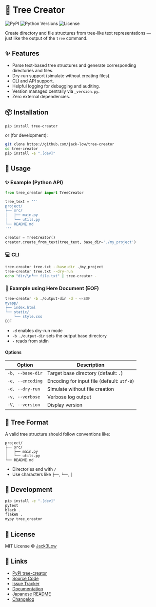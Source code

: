 # 📁 Tree Creator

![PyPI](https://img.shields.io/pypi/v/tree-creator)
![Python Versions](https://img.shields.io/pypi/pyversions/tree-creator)
![License](https://img.shields.io/pypi/l/tree-creator)

Create directory and file structures from tree-like text representations — just like the output of the `tree` command.

## ✨ Features

* Parse text-based tree structures and generate corresponding directories and files.
* Dry-run support (simulate without creating files).
* CLI and API support.
* Helpful logging for debugging and auditing.
* Version managed centrally via `_version.py`.
* Zero external dependencies.

## 📦 Installation

```bash
pip install tree-creator
```

or (for development):

```bash
git clone https://github.com/jack-low/tree-creator
cd tree-creator
pip install -e ".[dev]"
```

## 🚀 Usage

### ✨ Example (Python API)

```python
from tree_creator import TreeCreator

tree_text = '''
project/
├── src/
│   ├── main.py
│   └── utils.py
└── README.md
'''

creator = TreeCreator()
creator.create_from_text(tree_text, base_dir='./my_project')
```

### 💻 CLI

```bash
tree-creator tree.txt --base-dir ./my_project
tree-creator tree.txt --dry-run
echo "dir/\n└── file.txt" | tree-creator -
```

### 🧪 Example using Here Document (EOF)

```bash
tree-creator -b ./output-dir -d - <<EOF
myapp/
├── index.html
└── static/
    └── style.css
EOF
```

- `-d` enables dry-run mode
- `-b ./output-dir` sets the output base directory
- `-` reads from stdin

#### Options

| Option           | Description                                |
|------------------|--------------------------------------------|
| `-b, --base-dir` | Target base directory (default: `.`)       |
| `-e, --encoding` | Encoding for input file (default: `utf-8`) |
| `-d, --dry-run`  | Simulate without file creation             |
| `-v, --verbose`  | Verbose log output                         |
| `-V, --version`  | Display version                            |

## 📄 Tree Format

A valid tree structure should follow conventions like:

```
project/
├── src/
│   ├── main.py
│   └── utils.py
└── README.md
```

- Directories end with `/`
- Use characters like `├──`, `└──`, `│`

## 🧪 Development

```bash
pip install -e ".[dev]"
pytest
black .
flake8 .
mypy tree_creator
```

## 📜 License

MIT License © [Jack3Low](mailto:xapa.pw@gmail.com)

## 🔗 Links

* [PyPI tree-creator](https://pypi.org/project/tree-creator/)
* [Source Code](https://github.com/jack-low/tree-creator)
* [Issue Tracker](https://github.com/jack-low/tree-creator/issues)
* [Documentation](https://github.com/jack-low/tree-creator#readme)
* [Japanese README](https://github.com/jack-low/tree-creator/blob/main/README.ja.md)
* [Changelog](./CHANGELOG.md)
